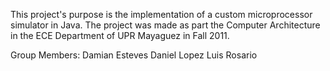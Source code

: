 This project's purpose is the implementation of a custom microprocessor simulator in Java. The project was made as part the Computer Architecture in the ECE Department of UPR Mayaguez in Fall 2011.

Group Members:
Damian Esteves
Daniel Lopez
Luis Rosario